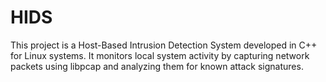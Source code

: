 # HIDS

This project is a Host-Based Intrusion Detection System developed in C++ for Linux systems. It monitors local system activity by capturing network packets using libpcap and analyzing them for known attack signatures.
